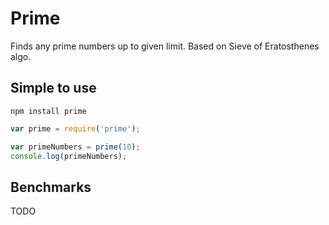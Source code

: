 # Prime

Finds any prime numbers up to given limit. Based on Sieve of Eratosthenes algo.

## Simple to use

```
npm install prime
```

```js
var prime = require('prime');

var primeNumbers = prime(10);
console.log(primeNumbers);
```

## Benchmarks

TODO
